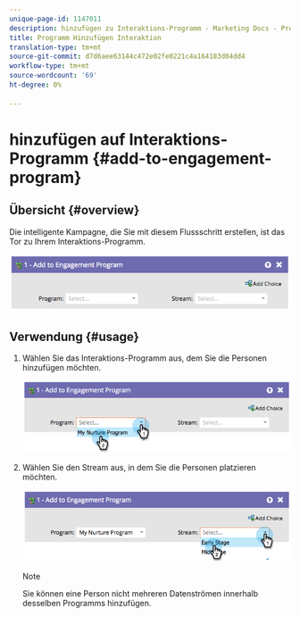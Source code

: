 ```yaml
---
unique-page-id: 1147011
description: hinzufügen zu Interaktions-Programm - Marketing Docs - Produktdokumentation
title: Programm Hinzufügen Interaktion
translation-type: tm+mt
source-git-commit: d7d6aee63144c472e02fe0221c4a164183d04dd4
workflow-type: tm+mt
source-wordcount: '69'
ht-degree: 0%

---
```



# hinzufügen auf Interaktions-Programm {#add-to-engagement-program}

## Übersicht {#overview}

Die intelligente Kampagne, die Sie mit diesem Flussschritt erstellen, ist das Tor zu Ihrem Interaktions-Programm.

![](assets/image2014-9-22-14-3a47-3a32.png)

## Verwendung {#usage}

1. Wählen Sie das Interaktions-Programm aus, dem Sie die Personen hinzufügen möchten.

   ![](assets/image2014-9-22-14-3a47-3a36.png)

1. Wählen Sie den Stream aus, in dem Sie die Personen platzieren möchten.

   ![](assets/image2014-9-22-14-3a47-3a39.png)

   >[!NOTE]
   >
   >Sie können eine Person nicht mehreren Datenströmen innerhalb desselben Programms hinzufügen.

